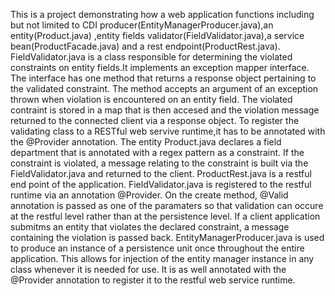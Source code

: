 This is a project demonstrating how a web application functions including but not limited to CDI producer(EntityManagerProducer.java),an entity(Product.java) ,entity fields validator(FieldValidator.java),a service bean(ProductFacade.java) and a rest endpoint(ProductRest.java).
FieldValidator.java is a class responsible for determining the violated constraints on entity fields.It implements an exception mapper interface. The interface has one method that returns a response object pertaining to the validated constraint. The method accepts an argument of an exception thrown when violation is encountered on an entity field. The violated contraint is stored in a map that is then accesed and the violation message returned to the connected client via a response object.
To register the validating class to a RESTful web servive runtime,it has to be annotated with the @Provider annotation.
The entity Product.java declares a field department that is annotated with a regex pattern as a constraint. If the constraint is violated, a message relating to the constraint is built via the FieldValidator.java and returned to the client.
ProductRest.java is a restful end point of the application. FieldValidator.java is registered to the restful runtime via an annotation @Provider. On the create method, @Valid annotation is passed as one of the paramaters so that validation can occure at the restful level rather than at the persistence level. If a client application submitms an entity that violates the declared constraint, a message containing the violation is passed back.
EntityManagerProducer.java is used to produce an instance of a persistence unit once throughout the entire application. This allows for injection of the entity manager instance in any class whenever it is needed for use. It is as well annotated with the @Provider annotation to register it to the restful web service runtime.
